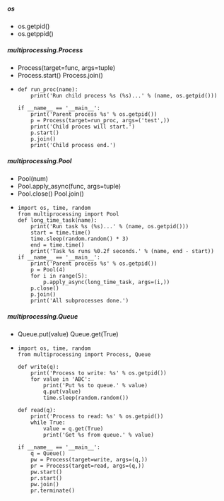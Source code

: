 ##### os
- os.getpid()
- os.getppid()

##### multiprocessing.Process
- Process(target=func, args=tuple)
- Process.start() Process.join()
- ```
  def run_proc(name):
      print('Run child process %s (%s)...' % (name, os.getpid()))

  if __name__ == '__main__':
      print('Parent process %s' % os.getpid())
      p = Process(target=run_proc, args=('test',))
      print('Child proces will start.')
      p.start()
      p.join()
      print('Child process end.')
  ```
##### multiprocessing.Pool
- Pool(num)
- Pool.apply_async(func, args=tuple)
- Pool.close() Pool.join()
- ```
  import os, time, random
  from multiprocessing import Pool
  def long_time_task(name):
      print('Run task %s (%s)...' % (name, os.getpid()))
      start = time.time()
      time.sleep(random.random() * 3)
      end = time.time()
      print('Task %s runs %0.2f seconds.' % (name, end - start))
  if __name__ == '__main__':
      print('Parent process %s' % os.getpid())
      p = Pool(4)
      for i in range(5):
          p.apply_async(long_time_task, args=(i,))
      p.close()
      p.join()
      print('All subprocesses done.')
  ```

##### multiprocessing.Queue
- Queue.put(value) Queue.get(True)
- ```
  import os, time, random
  from multiprocessing import Process, Queue

  def write(q):
      print('Process to write: %s' % os.getpid())
      for value in 'ABC':
          print('Put %s to queue.' % value)
          q.put(value)
          time.sleep(random.random())

  def read(q):
      print('Process to read: %s' % os.getpid())
      while True:
          value = q.get(True)
          print('Get %s from queue.' % value)

  if __name__ == '__main__':
      q = Queue()
      pw = Process(target=write, args=(q,))
      pr = Process(target=read, args=(q,))
      pw.start()
      pr.start()
      pw.join()
      pr.terminate()
  ```
